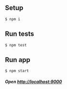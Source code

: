 ## Setup

```
$ npm i
```

## Run tests

```
$ npm test
```

## Run app

```
$ npm start
```
##### Open [http://localhost:9000](http://localhost:9000)
